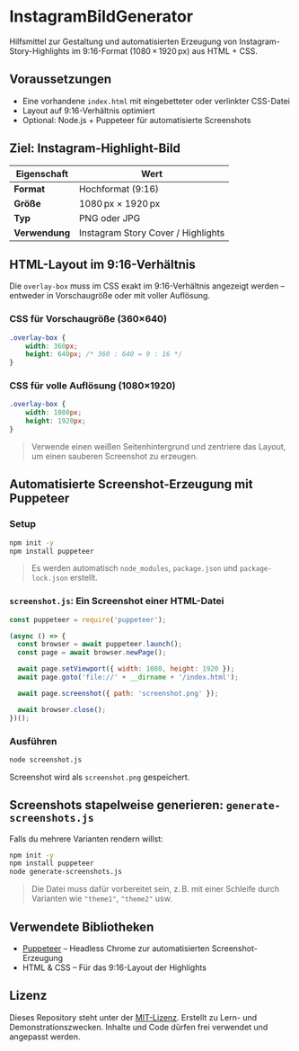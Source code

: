 # InstagramBildGenerator

Hilfsmittel zur Gestaltung und automatisierten Erzeugung von Instagram-Story-Highlights im 9:16-Format (1080 × 1920 px) aus HTML + CSS.

## Voraussetzungen

* Eine vorhandene `index.html` mit eingebetteter oder verlinkter CSS-Datei
* Layout auf 9:16-Verhältnis optimiert
* Optional: Node.js + Puppeteer für automatisierte Screenshots

## Ziel: Instagram-Highlight-Bild

| Eigenschaft    | Wert                               |
| -------------- | ---------------------------------- |
| **Format**     | Hochformat (9:16)                  |
| **Größe**      | 1080 px × 1920 px                  |
| **Typ**        | PNG oder JPG                       |
| **Verwendung** | Instagram Story Cover / Highlights |

## HTML-Layout im 9:16-Verhältnis

Die `overlay-box` muss im CSS exakt im 9:16-Verhältnis angezeigt werden – entweder in Vorschaugröße oder mit voller Auflösung.

### CSS für Vorschaugröße (360×640)

```css
.overlay-box {
    width: 360px;
    height: 640px; /* 360 : 640 = 9 : 16 */
}
```

### CSS für volle Auflösung (1080×1920)

```css
.overlay-box {
    width: 1080px;
    height: 1920px;
}
```

> Verwende einen weißen Seitenhintergrund und zentriere das Layout, um einen sauberen Screenshot zu erzeugen.

## Automatisierte Screenshot-Erzeugung mit Puppeteer

### Setup

```bash
npm init -y
npm install puppeteer
```

> Es werden automatisch `node_modules`, `package.json` und `package-lock.json` erstellt.

### `screenshot.js`: Ein Screenshot einer HTML-Datei

```js
const puppeteer = require('puppeteer');

(async () => {
  const browser = await puppeteer.launch();
  const page = await browser.newPage();

  await page.setViewport({ width: 1080, height: 1920 });
  await page.goto('file://' + __dirname + '/index.html');

  await page.screenshot({ path: 'screenshot.png' });

  await browser.close();
})();
```

### Ausführen

```bash
node screenshot.js
```

Screenshot wird als `screenshot.png` gespeichert.


## Screenshots stapelweise generieren: `generate-screenshots.js`

Falls du mehrere Varianten rendern willst:

```bash
npm init -y
npm install puppeteer
node generate-screenshots.js
```

> Die Datei muss dafür vorbereitet sein, z. B. mit einer Schleife durch Varianten wie `"theme1"`, `"theme2"` usw.


## Verwendete Bibliotheken

* [Puppeteer](https://pptr.dev/) – Headless Chrome zur automatisierten Screenshot-Erzeugung
* HTML & CSS – Für das 9:16-Layout der Highlights


## Lizenz

Dieses Repository steht unter der [MIT-Lizenz](./LICENSE). Erstellt zu Lern- und Demonstrationszwecken. Inhalte und Code dürfen frei verwendet und angepasst werden.

